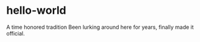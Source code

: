 # hello-world
A time honored tradition
Been lurking around here for years, finally made it official.
